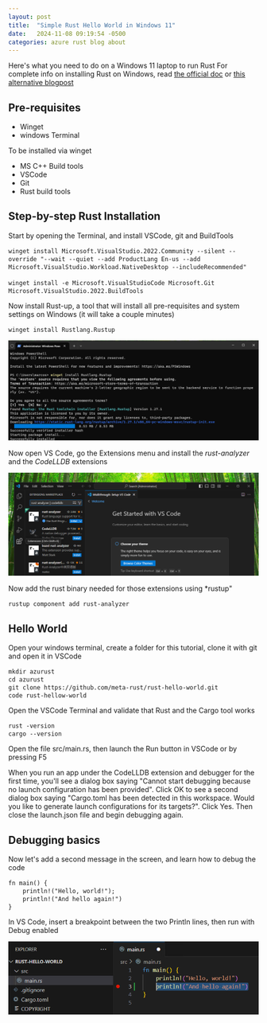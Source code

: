 ```yaml
---
layout: post
title:  "Simple Rust Hello World in Windows 11"
date:   2024-11-08 09:19:54 -0500
categories: azure rust blog about
---
```

Here's what you need to do on a Windows 11 laptop to run Rust
For complete info on installing Rust on Windows, read [the official doc](https://learn.microsoft.com/en-us/windows/dev-environment/rust/setup) or [this alternative blogpost](https://www.petergirnus.com/blog/how-to-install-rust-on-windows)

## Pre-requisites
- Winget
- windows Terminal

To be installed via winget
- MS C++ Build tools
- VSCode
- Git
- Rust build tools

## Step-by-step Rust Installation

Start by opening the Terminal, and install VSCode, git and BuildTools
```
winget install Microsoft.VisualStudio.2022.Community --silent --override "--wait --quiet --add ProductLang En-us --add Microsoft.VisualStudio.Workload.NativeDesktop --includeRecommended"

winget install -e Microsoft.VisualStudioCode Microsoft.Git Microsoft.VisualStudio.2022.BuildTools
```

Now install  Rust-up, a tool that will install all pre-requisites and system settings on Windows (it will take a couple minutes)

```
winget install Rustlang.Rustup
```
![Image](/images/wingetrustup.png)


Now open VS Code, go the Extensions menu and install the *rust-analyzer* and the *CodeLLDB* extensions

![Image](/images/vscoderustextensions.png)

Now add the rust binary needed for those extensions using *rustup"
```
rustup component add rust-analyzer
```

## Hello World

Open your windows terminal, create a folder for this tutorial, clone it with git and open it in VSCode

```
mkdir azurust
cd azurust
git clone https://github.com/meta-rust/rust-hello-world.git
code rust-hellow-world
```

Open the VSCode Terminal and validate that Rust and the Cargo tool works
```
rust -version
cargo --version
```

Open the file src/main.rs, then launch the Run button in VSCode or by pressing F5

When you run an app under the CodeLLDB extension and debugger for the first time, you'll see a dialog box saying "Cannot start debugging because no launch configuration has been provided". Click OK to see a second dialog box saying "Cargo.toml has been detected in this workspace. Would you like to generate launch configurations for its targets?". Click Yes. Then close the launch.json file and begin debugging again.

## Debugging basics

Now let's add a second message in the screen, and learn how to debug the code

```
fn main() {
    println!("Hello, world!");
    println!("And hello again!")
}
```

In VS Code, insert a breakpoint between the two Println lines, then run with Debug enabled

![Image](/images/debughelloworld.png)

